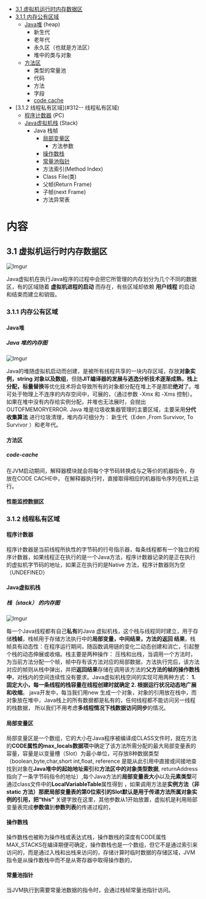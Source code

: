 

 *  [3.1  虚拟机运行时内存数据区](#31--虚拟机运行时内)
  * [3.1.1  内存公有区域](#311--内存公有区域)
       *  [Java堆](#Java堆 ) (heap)
          *  新生代
          *  老年代
          *  永久区（也就是方法区）
          *  堆中的类与对象
      *  [方法区](#方法区)
          *  类型的常量池
          *  代码
          *  方法
          *  字段
          *  [code cache](#code-cache)
  * [3.1.2  线程私有区域](#312-- 线程私有区域)
      *  [程序计数器](#程序计数器) (PC)
      *  [Java虚拟机栈](#Java虚拟机栈) (Stack)
          *  Java 栈帧
             *  [局部变量区](#局部变量区)
                *  方法参数
             *  [操作数栈](#操作数栈)
             *  [常量池指针](#常量池指针)
             *  方法索引(Method Index)
             *  Class File(类)
             *  父帧(Return Frame)
             *  子帧(next Frame)
             *  方法异常表


# 内容

## 3.1  虚拟机运行时内存数据区

![Imgur](https://farm5.staticflickr.com/4844/44526811110_9affbba6c2_o.jpg)

   Java虚拟机在执行Java程序的过程中会把它所管理的内存划分为几个不同的数据区，有的区域随着 **虚拟机进程的启动** 而存在，有些区域却依赖
   **用户线程** 的启动和结束而建立和销毁。

### 3.1.1  内存公有区域
#### Java堆 
#####   **Java 堆的内存图**
   
   ![Imgur](https://farm5.staticflickr.com/4876/45634912874_19b30292af_o.jpg)
   
   Java的堆随虚拟机启动而创建，是被所有线程共享的一块内存区域，存放**对象实例，string 对象以及数组**，但随**JIT编译器的发展与逃逸分析技术逐渐成熟，栈上分配，标量替换**等优化技术将会导致所有的对象都分配在堆上不是那麽**绝对**了。堆可处于物理上不连序的内存空间中，可展的，（通过参数 -Xmx 和
   -Xms 控制）。如果在堆中没有内存给实例分配，并堆也无法展时，会抛出OUTOFMEMORYERROR. Java 堆是垃圾收集器管理的主要区域，主要采用**分代收集算法**
  进行垃圾清理，堆内存可细分为： 新生代（Eden ,From Survivor, To Survivor ）和老年代。
   
   
#### 方法区
##### code-cache
  在JVM启动期间，解释器模块就会将每个字节码转换成与之等价的机器指令，存放在CODE CACHE中， 在解释器执行时，直接取得相应的机器指令序列在机上运行。

#### 性能监控数据区

### 3.1.2  线程私有区域

#### 程序计数器

   程序计数器是当前线程所执性的字节码的行号指示器，每条线程都有一个独立的程序计数器，如果线程正在执行的是一个Java方法，程序计数器记录的是正在执行
   的虚拟机字节码的地址，如果正在执行的是Native 方法，程序计数器则为空（UNDEFINED）
   
#### Java虚拟机栈

#####   **栈（stack） 的内存图**
![Imgur](https://farm5.staticflickr.com/4827/32491357838_44122ee017_o.jpg)

   每一个Java线程都有自己**私有**的Java 虚拟机栈，这个栈与线程同时建立，用于存储**栈帧**，栈帧用于存储方法执行中的**局部变量，中间结果，方法的返回
   结果**，栈帧具有动态性：在程序运行期间，随函数调用链的变化二动态创建和消亡，引起整个栈的动态伸展或收缩。栈主要是两种操作： 压栈和出栈，当调用一个方法时，为当前方法分配一个帧，帧中存有该方法对应的局部数据，方法执行完后，该方法对应的帧则从栈中弹出，并把**返回结果**存储在调用该方法的**父方法的帧的操作数栈中**，对栈内的空间连续性没有要求。Java虚拟机栈空间的实现可用两种方式： **1. 固定大小，每一条线程的栈容量在线程创建时就确定 2. 根据运行状况动态地广展和收缩**。 
   java开发中，每当我们用new 生成一个对象，对象的引用放在栈中，而对象放在堆中，Java栈上的所有数据都是私有的，任何线程都不能访问另一线程的栈数据，
   所以我们不用考虑**多线程情况下栈数据访问同步**的情况。
   
#### 局部变量区

  局部变量区是一个数组，它的大小在Java程序被编译成CLASS文件时，就在方法的**CODE属性的max_locals数据项**中确定了该方法所需分配的最大局部变量表的容量，容量是以变量槽（Slot）为最小单位，可存放8种数据类型（boolean,byte,char,short int,float, reference 是能从此引用中直接或间接地查找到对象在**Java堆中的起始地址索引**和**方法区中的对象类型数据**, returnAddress 指向了一条字节码指令的地址）,每个Java方法的**局部变量表大小**以及**元素类型**可通过class文件中的**LocalVariableTable**属性得到 ，如果调用方法是**实例方法（非static 方法）**那麽局部变量表的第0位索引的Slot默认是用于传递方法所属对象实例的引用，把**“this”** 关键字放在这里，其他参数从1开始放置，虚拟机是利用局部变量表完成**参数值**到**参数列表**的传递过程的，

#### 操作数栈
   操作数栈也被称为操作栈或表达式栈，操作数栈的深度有CODE属性MAX_STACKS在编译期便可确定，操作数栈也是一个数组，但它不是通过索引来访问的，而是通过入栈和出栈来访问的，存储计算时临时数据的存储区域，JVM指令是从操作数栈中而不是从寄存器中取得操作数的，
  
   
#### 常量池指针   
   当JVM执行到需要常量池数据的指令时，会通过栈帧常量池指针访问。

   
   
